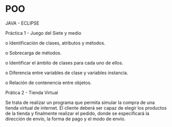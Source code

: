 # POO
JAVA - ECLIPSE

Práctica 1 - Juego del Siete y medio

o Identificación de clases, atributos y métodos.

o Sobrecarga de métodos.

o Identificar el ámbito de clases para cada uno de ellos.

o Diferencia entre variables de clase y variables instancia.

o Relación de contenencia entre objetos.

Prática 2 - Tienda Virtual

Se trata de realizar un programa que permita simular la compra de una
tienda virtual de internet. El cliente deberá ser capaz de elegir los productos de
la tienda y finalmente realizar el pedido, donde se especificará la dirección de
envío, la forma de pago y el modo de envío.
